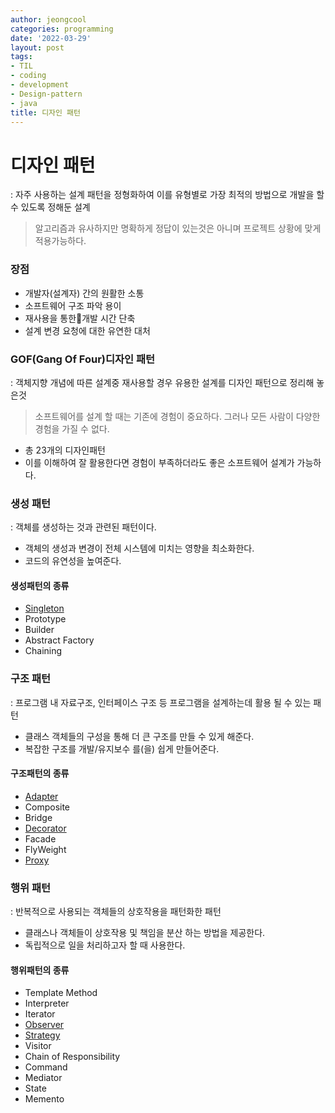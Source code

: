 ```yaml
---
author: jeongcool
categories: programming
date: '2022-03-29'
layout: post
tags:
- TIL
- coding
- development
- Design-pattern
- java
title: 디자인 패턴
---
```


# 디자인 패턴
: 자주 사용하는 설계 패턴을 정형화하여 이를 유형별로 가장 최적의 방법으로 개발을 할 수 있도록 정해둔 설계
> 알고리즘과 유사하지만 명확하게 정답이 있는것은 아니며 프로젝트 상황에 맞게 적용가능하다.

### 장점
- 개발자(설계자) 간의 원활한 소통
- 소프트웨어 구조 파악 용이
- 재사용을 통한개발 시간 단축
- 설계 변경 요청에 대한 유연한 대처

### GOF(Gang Of Four)디자인 패턴
: 객체지향 개념에 따른 설계중 재사용할 경우 유용한 설계를 디자인 패턴으로 정리해 놓은것
> 소프트웨어를 설계 할 때는 기존에 경험이 중요하다. 그러나 모든 사람이 다양한 경험을 가질 수 없다.
- 총 23개의 디자인패턴
- 이를 이해하여 잘 활용한다면 경험이 부족하더라도 좋은 소프트웨어 설계가 가능하다.

### 생성 패턴
: 객체를 생성하는 것과 관련된 패턴이다.
- 객체의 생성과 변경이 전체 시스템에 미치는 영향을 최소화한다.
- 코드의 유연성을 높여준다.

#### 생성패턴의 종류
- [Singleton](./Singleton-Pattern.md)
- Prototype
- Builder
- Abstract Factory
- Chaining

### 구조 패턴
: 프로그램 내 자료구조, 인터페이스 구조 등 프로그램을 설계하는데 활용 될 수 있는 패턴
- 클래스 객체들의 구성을 통해 더 큰 구조를 만들 수 있게 해준다.
- 복잡한 구조를 개발/유지보수 를(을) 쉽게 만들어준다.

#### 구조패턴의 종류
- [Adapter](./Adepter-Pattern.md)
- Composite
- Bridge
- [Decorator](./Decorator-Pattern.md)
- Facade
- FlyWeight
- [Proxy](./Proxy-Pattern.md)

### 행위 패턴
: 반복적으로 사용되는 객체들의 상호작용을 패턴화한 패턴
- 클래스나 객체들이 상호작용 및 책임을 분산 하는 방법을 제공한다.
- 독립적으로 일을 처리하고자 할 때 사용한다.

#### 행위패턴의 종류
- Template Method
- Interpreter
- Iterator
- [Observer](./Observer-Pattern.md)
- [Strategy](./Strategy-Pattern.md)
- Visitor
- Chain of Responsibility
- Command
- Mediator
- State
- Memento